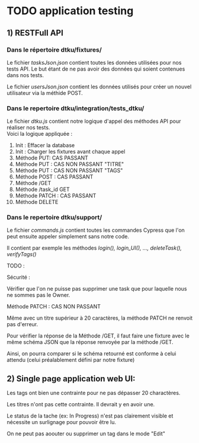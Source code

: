 # TODO application testing

## 1) RESTFull API

### Dans le répertoire dtku/fixtures/

Le fichier *tasksJson.json* contient toutes les données utilisées pour nos tests API.
Le but étant de ne pas avoir des données qui soient contenues dans nos tests.     

Le fichier *usersJson.json* contient les données utilisés pour créer un nouvel utilisateur via la méthide POST. 

### Dans le repertoire dtku/integration/tests_dtku/

Le fichier *dtku.js* contient notre logique d'appel des méthodes API pour réaliser nos tests.  
Voici la logique appliquée : 
 
 1. Init : Effacer la database
 2. Init : Charger les fixtures avant chaque appel
 3. Méthode PUT: CAS PASSANT 
 4. Méthode PUT : CAS NON PASSANT "TITRE" 
 5. Méthode PUT : CAS NON PASSANT "TAGS"
 6. Méthode POST : CAS PASSANT
 7. Méthode /GET 
 8. Méthode /task_id GET 
 9. Méthode PATCH : CAS PASSANT
 10. Méthode DELETE
 
### Dans le repertoire dtku/support/

Le fichier *commands.js* contient toutes les commandes Cypress que l'on peut ensuite appeler simplement sans notre code. 

Il contient par exemple les méthodes *login(), login_UI(), ..., deleteTask(), verifyTags()* 
 
TODO : 
 
Sécurité : 
 
Vérifier que l'on ne puisse pas supprimer une task que pour laquelle nous ne sommes pas le Owner. 

Méthode PATCH : CAS NON PASSANT 

Même avec un titre supérieur à 20 caractères, la méthode PATCH ne renvoit pas d'erreur.

Pour vérifier la réponse de la Méthode /GET, il faut faire une fixture avec le même schéma JSON que la réponse renvoyée par la méthode /GET. 

Ainsi, on pourra comparer si le schéma retourné est conforme à celui attendu (celui préalablement défini par notre fixture)     

## 2) Single page application web UI:  

Les tags ont bien une contrainte pour ne pas dépasser 20 charactères. 

Les titres n'ont pas cette contrainte. Il devrait y en avoir une. 

Le status de la tache (ex: In Progress) n'est pas clairement visible et nécessite un surlignage pour pouvoir être lu.

On ne peut pas aoouter ou supprimer un tag dans le mode "Edit" 

